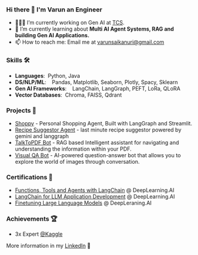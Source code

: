 ### Hi there 👋 I'm Varun an Engineer

- 👨🏻‍💻 I’m currently working on Gen AI at [TCS](https://www.tcs.com/).
- 🔬 I’m currently learning about <b>Multi AI Agent Systems, RAG and building Gen AI Applications.</b>
- 📫 How to reach me: Email me at varunsaikanuri@gmail.com

### Skills 🛠️
- **Languages**:&nbsp;                         Python, Java
- **DS/NLP/ML**:  &nbsp;&nbsp;                 Pandas, Matplotlib, Seaborn, Plotly, Spacy, Sklearn
- **Gen AI Frameworks**:&nbsp;&nbsp;&nbsp;&nbsp;LangChain, LangGraph, PEFT, LoRa, QLoRA
- **Vector Databases**:&nbsp; Chroma, FAISS, Qdrant

### Projects 🐾
- [Shoppy](https://github.com/varunsai-k/Shoppy) - Personal Shopping Agent, Built with LangGraph and Streamlit.
- [Recipe Suggestor Agent](https://github.com/varunsai-k/RecipeSuggestorAgent) - last minute recipe suggestor powered by gemini and langgraph
- [TalkToPDF Bot](https://github.com/varunsai-k/TalkToPDF) - RAG based Intelligent assistant for navigating and understanding the information within your PDF.
- [Visual QA Bot](https://github.com/varunsai-k/Visual-QA-Bot) - AI-powered question-answer bot that allows you to explore the world of images through conversation.

### Certifications 📜
- [Functions, Tools and Agents with LangChain](https://learn.deeplearning.ai/accomplishments/f27787f8-27f3-4f95-a589-17e580aefc7d?usp=sharing) @ DeepLearning.AI
- [LangChain for LLM Application Development](https://learn.deeplearning.ai/accomplishments/f720ebf5-6730-4056-b670-47d55b8cfd4f?usp=sharing) @ DeepLearning.AI
- [Finetuning Large Language Models](https://learn.deeplearning.ai/accomplishments/82c0ed1c-8f0b-4765-8099-3f53444bf23b?usp=sharing) @ DeepLeraning.AI

### Achievements 🏆
- 3x Expert [@Kaggle](https://www.kaggle.com/varunsaikanuri)

More information in my [LinkedIn](https://www.linkedin.com/in/varun-sai-kanuri-089b34226/) 🚀
 
